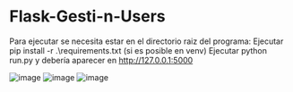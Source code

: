 ﻿# Flask-Gesti-n-Users
Para ejecutar se necesita estar en el directorio raiz del programa:
Ejecutar pip install -r .\requirements.txt (si es posible en venv)
Ejecutar python run.py y debería aparecer en http://127.0.0.1:5000

![image](https://github.com/user-attachments/assets/472cae2b-280c-47f3-8fc1-ed01e989209b)
![image](https://github.com/user-attachments/assets/1b3d7980-70e8-436c-a8bb-910a4a4d31d7)
![image](https://github.com/user-attachments/assets/972a9d65-753e-4944-86fb-47ca7d18a82e)
